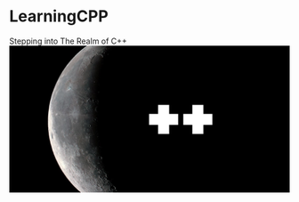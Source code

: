 # LearningCPP
Stepping into The Realm of C++
<img src="https://github.com/arihara-sudhan/LearningCPP/blob/ef02a0285dd67c3708100bf31cfa0c199647bd44/imgs/SolarWorlds_CrescentMoon_1280x1024%20copy.jpg">
